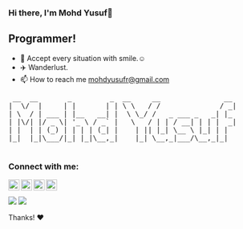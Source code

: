 ### Hi there, I'm Mohd Yusuf👋

## Programmer!


<!--- - 👀 I’m interested in ... 
- 🌱 I’m currently learning ... 
- 💞️ I’m looking to collaborate on ... --->
- 💢 Accept every situation with smile.☺️
- ✈️ Wanderlust.
- 📫 How to reach me mohdyusufr@gmail.com

<pre>
 __  __       _         _  __     __               __ 
|  \/  |     | |       | | \ \   / /              / _|
| \  / | ___ | |__   __| |  \ \_/ /   _ ___ _   _| |_ 
| |\/| |/ _ \| '_ \ / _` |   \   / | | / __| | | |  _|
| |  | | (_) | | | | (_| |    | || |_| \__ \ |_| | |  
|_|  |_|\___/|_| |_|\__,_|    |_| \__,_|___/\__,_|_|  
                                                      
</pre>

### Connect with me:

[<img align="left" alt="palahsu | Gmail" width="22px" src="https://cdn.jsdelivr.net/npm/simple-icons@v3/icons/gmail.svg" />][gmail]
[<img align="left" alt="palahsu | Twitter" width="22px" src="https://cdn.jsdelivr.net/npm/simple-icons@v3/icons/twitter.svg" />][twitter]
[<img align="left" alt="palahsu | LinkedIn" width="22px" src="https://cdn.jsdelivr.net/npm/simple-icons@v3/icons/linkedin.svg" />][linkedin]
[<img align="left" alt="palahsu | Telegram" width="22px" src="https://cdn.jsdelivr.net/npm/simple-icons@v3/icons/telegram.svg" />][telegram]

<br />
<br />

<img src = "https://github-readme-stats.vercel.app/api?username=mohdyusuf2312&&show_icons=true&title_color=ffffff&icon_color=bb2acf&text_color=daf7dc&bg_color=151515">
<img src = "https://github-readme-stats.vercel.app/api/top-langs/?username=mohdyusuf2312&langs_count=8&theme=blue-green">

Thanks! :heart:

</details>

[twitter]: https://twitter.com/mohdyusuf2312
[gmail]: https://mohdyusufr@gmail.com
[linkedin]: https://www.linkedin.com/in/mohdyusuf2312/
[telegram]: https://t.me/MOHD0YUSUF

<!---
MOHD-YUSUF1/MOHD-YUSUF1 is a ✨ special ✨ repository because its `README.md` (this file) appears on your GitHub profile.
You can click the Preview link to take a look at your changes.
--->
